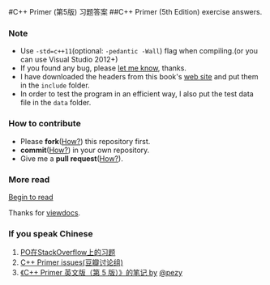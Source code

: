 #C++ Primer (第5版) 习题答案
##C++ Primer (5th Edition) exercise answers.

### Note

- Use `-std=c++11`(optional: `-pedantic -Wall`) flag when compiling.(or you can use Visual Studio 2012+)
- If you found any bug, please [let me know](https://github.com/Mooophy/Cpp-Primer/issues/new), thanks.
- I have downloaded the headers from this book's [web site](http://www.informit.com/store/c-plus-plus-primer-9780321714114) and put them in the `include` folder.
- In order to test the program in an efficient way, I also put the test data file in the `data` folder.

### How to contribute

- Please **fork**([How?](https://help.github.com/articles/fork-a-repo)) this repository first.
- **commit**([How?](https://help.github.com/articles/create-a-repo#commit-your-first-change)) in your own repository.
- Give me a **pull request**([How?](https://help.github.com/articles/using-pull-requests)).

### More read

[Begin to read](http://pezy.viewdocs.io/Cpp-Primer)

Thanks for [viewdocs](https://github.com/progrium/viewdocs).

### If you speak Chinese

1. [PO在StackOverflow上的习题](http://book.douban.com/review/6500246/)
2. [C++ Primer issues(豆瓣讨论组)](http://www.douban.com/group/532124/)
3. [《C++ Primer 英文版（第 5 版）》的笔记 by](http://book.douban.com/people/pezy/annotation/24089577/) [@pezy](https://github.com/pezy)
